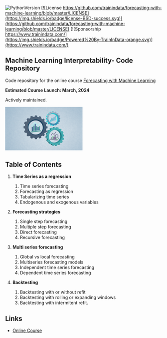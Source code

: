 ﻿![PythonVersion](https://img.shields.io/badge/python-3.7%20|3.8%20|%203.9%20|%203.10-success)
[![License https://github.com/trainindata/forecasting-with-machine-learning/blob/master/LICENSE](https://img.shields.io/badge/license-BSD-success.svg)](https://github.com/trainindata/forecasting-with-machine-learning/blob/master/LICENSE)
[![Sponsorship https://www.trainindata.com/](https://img.shields.io/badge/Powered%20By-TrainInData-orange.svg)](https://www.trainindata.com/)

## Machine Learning Interpretability- Code Repository

Code repository for the online course [Forecasting with Machine Learning](https://www.trainindata.com/p/forecasting-with-machine-learning)

**Estimated Course Launch: March, 2024**

Actively maintained.

[<img src="./FWML-Logo.png" width="248">](https://www.trainindata.com/p/forecasting-with-machine-learning)

## Table of Contents

1. **Time Series as a regression**
	1. Time series forecasting
	2. Forecasting as regression
	3. Tabularizing time series
	4. Endogenous and exogenous variables

2. **Forecasting strategies**
	1. Single step forecasting
	2. Multiple step forecasting
	3. Direct forecasting
	4. Recursive forecasting

3. **Multi series forecasting**
	1. Global vs local forecasting
	2. Multiseries forecasting models
	3. Independent time series forecasting
	4. Dependent time series forecasting

4. **Backtesting**
	1. Backtesting with or without refit
	2. Backtesting with rolling or expanding windows
	3. Backtesting with intermitent refit.


## Links

- [Online Course](https://www.trainindata.com/p/forecasting-with-machine-learning)
